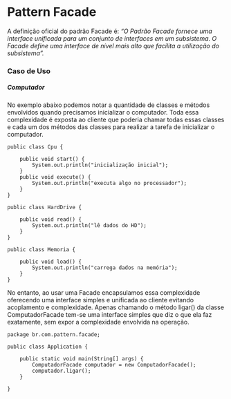 # Pattern Facade

A definição oficial do padrão Facade é: 
_“O Padrão Facade fornece uma interface unificada para um conjunto de interfaces em um subsistema. O Facade define uma interface de nível mais alto que facilita a utilização do subsistema”._



### Caso de Uso
##### Computador


No exemplo abaixo podemos notar a quantidade de classes e métodos envolvidos quando precisamos inicializar o computador.
Toda essa complexidade é exposta ao cliente que poderia chamar todas essas classes e cada um dos métodos das classes para realizar a tarefa de inicializar o computador. 
    
    public class Cpu {
    
        public void start() {
            System.out.println("inicialização inicial");
        }
        public void execute() {
            System.out.println("executa algo no processador");
        }
    }
    
    public class HardDrive {
    
        public void read() {
            System.out.println("lê dados do HD");
        }
    }
    
    public class Memoria {
    
        public void load() {
            System.out.println("carrega dados na memória");
        }
    }

No entanto, ao usar uma Facade encapsulamos essa complexidade oferecendo uma interface simples e unificada ao cliente evitando acoplamento e complexidade. 
Apenas chamando o método ligar() da classe ComputadorFacade tem-se uma interface simples que diz o que ela faz exatamente, sem expor a complexidade envolvida na operação.

    package br.com.pattern.facade;
    
    public class Application {
    
        public static void main(String[] args) {
            ComputadorFacade computador = new ComputadorFacade();
            computador.ligar();
        }
    
    }
